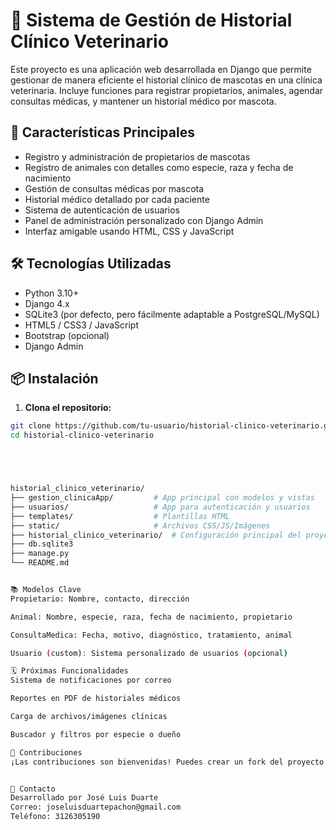 # 🐾 Sistema de Gestión de Historial Clínico Veterinario

Este proyecto es una aplicación web desarrollada en Django que permite gestionar de manera eficiente el historial clínico de mascotas en una clínica veterinaria. Incluye funciones para registrar propietarios, animales, agendar consultas médicas, y mantener un historial médico por mascota.

## 🚀 Características Principales

- Registro y administración de propietarios de mascotas
- Registro de animales con detalles como especie, raza y fecha de nacimiento
- Gestión de consultas médicas por mascota
- Historial médico detallado por cada paciente
- Sistema de autenticación de usuarios
- Panel de administración personalizado con Django Admin
- Interfaz amigable usando HTML, CSS y JavaScript

## 🛠️ Tecnologías Utilizadas

- Python 3.10+
- Django 4.x
- SQLite3 (por defecto, pero fácilmente adaptable a PostgreSQL/MySQL)
- HTML5 / CSS3 / JavaScript
- Bootstrap (opcional)
- Django Admin

## 📦 Instalación

1. **Clona el repositorio:**

```bash
git clone https://github.com/tu-usuario/historial-clinico-veterinario.git
cd historial-clinico-veterinario





historial_clinico_veterinario/
├── gestion_clinicaApp/         # App principal con modelos y vistas
├── usuarios/                   # App para autenticación y usuarios
├── templates/                  # Plantillas HTML
├── static/                     # Archivos CSS/JS/Imágenes
├── historial_clinico_veterinario/  # Configuración principal del proyecto
├── db.sqlite3
├── manage.py
└── README.md


📚 Modelos Clave
Propietario: Nombre, contacto, dirección

Animal: Nombre, especie, raza, fecha de nacimiento, propietario

ConsultaMedica: Fecha, motivo, diagnóstico, tratamiento, animal

Usuario (custom): Sistema personalizado de usuarios (opcional)

🗓️ Próximas Funcionalidades
Sistema de notificaciones por correo

Reportes en PDF de historiales médicos

Carga de archivos/imágenes clínicas

Buscador y filtros por especie o dueño

🤝 Contribuciones
¡Las contribuciones son bienvenidas! Puedes crear un fork del proyecto y enviar un pull request con tus mejoras o sugerencias.


📧 Contacto
Desarrollado por José Luis Duarte
Correo: joseluisduartepachon@gmail.com
Teléfono: 3126305190
